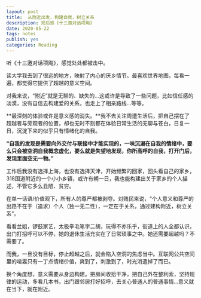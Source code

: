 ```yaml
---
layout: post
title:  从附近出发，构建自我，树立关系
description: 观后感《十三邀对话项飚》
date: 2020-05-22
tags: notes
publish: yes
categories: Reading
---
```



听《十三邀对话项飚》，感觉处处都被击中。

读大学我去到了很远的地方，映射了内心的厌乡情节。最喜欢世界地图，每看一遍，都觉得它提供了超越的意义空间。

对我来说，“附近”就是无聊的、缺失的...这或许是导致了一些问题，比如信任感的淡漠，没有自信去构建爱的关系，也走上了相亲路线...等等。

**最深刻的体验或许是意义感的消失。**我不去关注周遭生活后，把自己摆在了超越者与旁观者的位置，却也无时不刻都在体验日常生活的无聊与苍白，日复一日，沉淀下来的似乎只有情绪化的自我。

**“自我的发现是需要向外交付与联接中才能实现的，一味沉溺在自我的情绪中，要么只会被空洞自我概念虚化，要么就是失望地发现，你所高呼的自我，打开门后，发现里面空无一物。”**

工作后我没有选择上海，也没有选择天津，开始频繁的回家，回头看自己的家乡，318国道附近的一个小小乡镇，或许有朝一日，我也能构建出关于家乡的个人描述，不管它多么丑陋、贫穷。

在单一话语/价值观下，所有人的尊严都被剥夺。对贱民来说，“个人意义和尊严的出路不在于（追求）个人（独一无二性），一定在于关系，通过建构附近，树立关系”。

看看兰姐，锣鼓家艺，太极拳毛笔字二胡，玩得不亦乐乎，街道上的人全都认识，出门打招呼可以不停，她的退休生活充实在了日常琐事之中。她还需要超越吗？不需要了。

而我，一旦没有目标，停止超越之后，就会陷入空洞的焦虑当中。互联网公共空间里的喧嚣只有一丁点情绪价值，爽到了，刺激到了，时光消遣掉了而已。

换个角度想，意义需要从身边构建。把房间收拾干净，把自己外在整利索，坚持规律的运动，多看几本书，出门跟邻居打好招呼，去关心普通人的普通事情...意义就在当下，就在附近。

